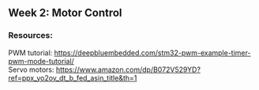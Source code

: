 ## Week 2: Motor Control 
### Resources: 
PWM tutorial: https://deepbluembedded.com/stm32-pwm-example-timer-pwm-mode-tutorial/  \
Servo motors: https://www.amazon.com/dp/B072V529YD?ref=ppx_yo2ov_dt_b_fed_asin_title&th=1 
